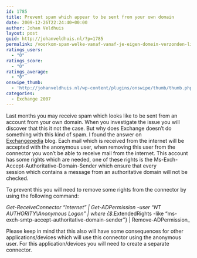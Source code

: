 ```yaml
---
id: 1785
title: Prevent spam which appear to be sent from your own domain
date: 2009-12-26T22:24:40+00:00
author: Johan Veldhuis
layout: post
guid: http://johanveldhuis.nl/?p=1785
permalink: /voorkom-spam-welke-vanaf-vanaf-je-eigen-domein-verzonden-lijkt/
ratings_users:
  - "0"
ratings_score:
  - "0"
ratings_average:
  - "0"
onswipe_thumb:
  - 'http://johanveldhuis.nl/wp-content/plugins/onswipe/thumb/thumb.php?src=http://johanveldhuis.nl/wp-content/plugins/sociable-zyblog-edition/images/digg.png&amp;w=600&amp;h=800&amp;zc=1&amp;q=75&amp;f=0'
categories:
  - Exchange 2007
---
```

Last months you may receive spam which looks like to be sent from an account from your own domain. When you investigate the issue you will discover that this it not the case. But why does Exchange doesn&#8217;t do something with this kind of spam. I found the answer on <a href="http://exchangepedia.com" target="_blank">Exchangepedia</a> blog. Each mail which is received from the internet will be accepted with the anonymous user, when removing this user from the connector you won&#8217;t be able to receive mail from the internet. This account has some rights which are needed, one of these rights is the Ms-Exch-Accept-Authoritative-Domain-Sender which ensure that every session which contains a message from an authoritative domain will not be checked.

To prevent this you will need to remove some rights from the connector by using the following command:

<div id="_mcePaste" style="position: absolute; width: 1px; height: 1px; overflow: hidden; top: 0px; left: -10000px;">
  <em> </em>
</div>

_Get-ReceiveConnector &#8220;Internet&#8221; | Get-ADPermission -user &#8220;NT AUTHORITY\Anonymous Logon&#8221; | where {$_.ExtendedRights -like &#8220;ms-exch-smtp-accept-authoritative-domain-sender&#8221;} | Remove-ADPermission_

Please keep in mind that this also will have some consequences for other applications/devices which will use this connector using the anonymous user. For this application/devices you will need to create a separate connector.